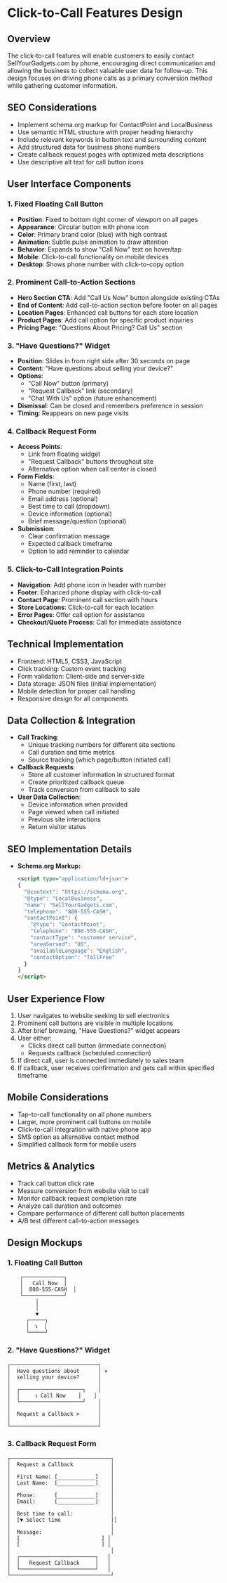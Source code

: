 # Click-to-Call Features Design

## Overview
The click-to-call features will enable customers to easily contact SellYourGadgets.com by phone, encouraging direct communication and allowing the business to collect valuable user data for follow-up. This design focuses on driving phone calls as a primary conversion method while gathering customer information.

## SEO Considerations
- Implement schema.org markup for ContactPoint and LocalBusiness
- Use semantic HTML structure with proper heading hierarchy
- Include relevant keywords in button text and surrounding content
- Add structured data for business phone numbers
- Create callback request pages with optimized meta descriptions
- Use descriptive alt text for call button icons

## User Interface Components

### 1. Fixed Floating Call Button
- **Position**: Fixed to bottom right corner of viewport on all pages
- **Appearance**: Circular button with phone icon
- **Color**: Primary brand color (blue) with high contrast
- **Animation**: Subtle pulse animation to draw attention
- **Behavior**: Expands to show "Call Now" text on hover/tap
- **Mobile**: Click-to-call functionality on mobile devices
- **Desktop**: Shows phone number with click-to-copy option

### 2. Prominent Call-to-Action Sections
- **Hero Section CTA**: Add "Call Us Now" button alongside existing CTAs
- **End of Content**: Add call-to-action section before footer on all pages
- **Location Pages**: Enhanced call buttons for each store location
- **Product Pages**: Add call option for specific product inquiries
- **Pricing Page**: "Questions About Pricing? Call Us" section

### 3. "Have Questions?" Widget
- **Position**: Slides in from right side after 30 seconds on page
- **Content**: "Have questions about selling your device?"
- **Options**: 
  - "Call Now" button (primary)
  - "Request Callback" link (secondary)
  - "Chat With Us" option (future enhancement)
- **Dismissal**: Can be closed and remembers preference in session
- **Timing**: Reappears on new page visits

### 4. Callback Request Form
- **Access Points**: 
  - Link from floating widget
  - "Request Callback" buttons throughout site
  - Alternative option when call center is closed
- **Form Fields**:
  - Name (first, last)
  - Phone number (required)
  - Email address (optional)
  - Best time to call (dropdown)
  - Device information (optional)
  - Brief message/question (optional)
- **Submission**: 
  - Clear confirmation message
  - Expected callback timeframe
  - Option to add reminder to calendar

### 5. Click-to-Call Integration Points
- **Navigation**: Add phone icon in header with number
- **Footer**: Enhanced phone display with click-to-call
- **Contact Page**: Prominent call section with hours
- **Store Locations**: Click-to-call for each location
- **Error Pages**: Offer call option for assistance
- **Checkout/Quote Process**: Call for immediate assistance

## Technical Implementation
- Frontend: HTML5, CSS3, JavaScript
- Click tracking: Custom event tracking
- Form validation: Client-side and server-side
- Data storage: JSON files (initial implementation)
- Mobile detection for proper call handling
- Responsive design for all components

## Data Collection & Integration
- **Call Tracking**:
  - Unique tracking numbers for different site sections
  - Call duration and time metrics
  - Source tracking (which page/button initiated call)
- **Callback Requests**:
  - Store all customer information in structured format
  - Create prioritized callback queue
  - Track conversion from callback to sale
- **User Data Collection**:
  - Device information when provided
  - Page viewed when call initiated
  - Previous site interactions
  - Return visitor status

## SEO Implementation Details
- **Schema.org Markup:**
  ```html
  <script type="application/ld+json">
  {
    "@context": "https://schema.org",
    "@type": "LocalBusiness",
    "name": "SellYourGadgets.com",
    "telephone": "800-555-CASH",
    "contactPoint": {
      "@type": "ContactPoint",
      "telephone": "800-555-CASH",
      "contactType": "customer service",
      "areaServed": "US",
      "availableLanguage": "English",
      "contactOption": "TollFree"
    }
  }
  </script>
  ```

## User Experience Flow
1. User navigates to website seeking to sell electronics
2. Prominent call buttons are visible in multiple locations
3. After brief browsing, "Have Questions?" widget appears
4. User either:
   - Clicks direct call button (immediate connection)
   - Requests callback (scheduled connection)
5. If direct call, user is connected immediately to sales team
6. If callback, user receives confirmation and gets call within specified timeframe

## Mobile Considerations
- Tap-to-call functionality on all phone numbers
- Larger, more prominent call buttons on mobile
- Click-to-call integration with native phone app
- SMS option as alternative contact method
- Simplified callback form for mobile users

## Metrics & Analytics
- Track call button click rate
- Measure conversion from website visit to call
- Monitor callback request completion rate
- Analyze call duration and outcomes
- Compare performance of different call button placements
- A/B test different call-to-action messages

## Design Mockups

### 1. Floating Call Button
```
    ┌─────────────┐
    │   Call Now  │
    │  800-555-CASH  │
    └─────────────┘
         │
         │
         ▼
      ┌─────┐
      │  📞  │
      └─────┘
```

### 2. "Have Questions?" Widget
```
┌────────────────────────────┐
│  Have questions about      │ ✕
│  selling your device?      │
│                            │
│  ┌────────────────────┐    │
│  │     📞 Call Now    │    │
│  └────────────────────┘    │
│                            │
│  Request a Callback >      │
│                            │
└────────────────────────────┘
```

### 3. Callback Request Form
```
┌────────────────────────────────┐
│  Request a Callback            │
│                                │
│  First Name: [____________]    │
│  Last Name:  [____________]    │
│                                │
│  Phone:      [____________]    │
│  Email:      [____________]    │
│                                │
│  Best time to call:            │
│  [▼ Select time                ]│
│                                │
│  Message:                      │
│  [                          ] │
│  [                          ] │
│                                │
│  ┌────────────────────────┐   │
│  │   Request Callback     │   │
│  └────────────────────────┘   │
└────────────────────────────────┘
```
